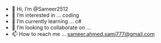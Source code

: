 - 👋 Hi, I’m @Sameer2512
- 👀 I’m interested in ... coding
- 🌱 I’m currently learning ... c#
- 💞️ I’m looking to collaborate on ...
- 📫 How to reach me ... sameer.ahmed.sami777@gmail.com

<!---
Sameer2512/Sameer2512 is a ✨ special ✨ repository because its `README.md` (this file) appears on your GitHub profile.
You can click the Preview link to take a look at your changes.
--->
